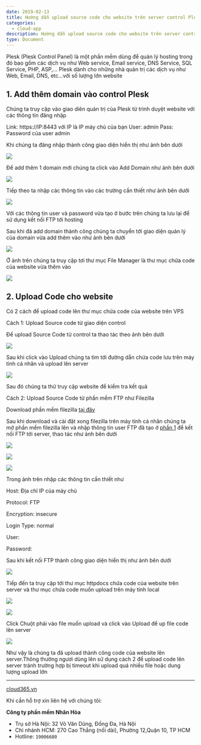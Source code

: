 ```yaml
---
date: 2019-02-13
title: Hướng dẫn upload source code cho website trên server control Plesk
categories:
  - cloud-app
description: Hướng dẫn upload source code cho website trên server control Plesk
type: Document
---
```


Plesk (Plesk Control Panel) là một phần mềm dùng để quản lý hosting trong đó bao gồm các dịch vụ như Web service, Email service, DNS Service, SQL Service, PHP, ASP,... Plesk dành cho những nhà quản trị các dịch vụ như Web, Email, DNS, etc...với số lượng lớn website

## 1. Add thêm domain vào control Plesk

Chúng ta truy cập vào giao diên quản trị của Plesk từ trình duyệt website với các thông tin đăng nhập

Link: https://IP:8443 với IP là IP máy chủ của bạn
User: admin
Pass: Password của user admin

Khi chúng ta đăng nhập thành công giao diện hiển thị như ảnh bên dưới

![](/images/img-upload-code-cho-website-Plesk/1.png)

Để add thêm 1 domain mới chúng ta click vào Add Domain như ảnh bên dưới

![](/images/img-upload-code-cho-website-Plesk/2.png)

<a name="thongtin"></a>
Tiếp theo ta nhập các thông tin vào các trường cần thiết như ảnh bên dưới

![](/images/img-upload-code-cho-website-Plesk/3.png)

Với các thông tin user và password vừa tạo ở bước trên chúng ta lưu lại để sử dụng kết nối FTP tới hosting

Sau khi đã add domain thành công chúng ta chuyển tới giao diện quản lý của domain vừa add thêm vào như ảnh bên dưới

![](/images/img-upload-code-cho-website-Plesk/4.png)

Ở ảnh trên chúng ta truy cập tơi thư mục File Manager là thư mục chứa code của website vừa thêm vào

![](/images/img-upload-code-cho-website-Plesk/5.png)

## 2. Upload Code cho website

Có 2 cách để upload code lên thư mục chứa code của website trên VPS

Cách 1: Upload Source code từ giao diện control

Để upload Source Code từ control ta thao tác theo ảnh bên dưới

![](/images/img-upload-code-cho-website-Plesk/6.png)

Sau khi click vào Upload chúng ta tìm tới đường dẫn chứa code lưu trên máy tính cá nhân và upload lên server

![](/images/img-upload-code-cho-website-Plesk/7.png)

Sau đó chúng ta thử truy cập website để kiểm tra kết quả

Cách 2: Upload Source Code từ phần mềm FTP như Filezilla 

Download phần mềm filezilla [tại đây](https://filezilla-project.org/)

Sau khi download và cài đặt xong filezilla trên máy tính cá nhân chúng ta mở phần mềm filezilla lên và nhập thông tin user FTP đã tạo ở [phần 1](#thongtin) để kết nối FTP tới server, thao tác như ảnh bên dưới

![](/images/img-upload-code-cho-website-Plesk/8.png)

![](/images/img-upload-code-cho-website-Plesk/9.png)

![](/images/img-upload-code-cho-website-Plesk/10.png)

Trong ảnh trên nhập các thông tin cần thiết như

Host: Địa chỉ IP của máy chủ

Protocol: FTP

Encryption: insecure 

Login Type: normal 

User: 

Password: 

Sau khi kết nối FTP thành công giao diện hiển thị như ảnh bên dưới

![](/images/img-upload-code-cho-website-Plesk/11.png)

Tiếp đến ta truy cập tới thư mục httpdocs chứa code của website trên server và thư mục chứa code muốn upload trên máy tính local

![](/images/img-upload-code-cho-website-Plesk/12.png)

![](/images/img-upload-code-cho-website-Plesk/13.png)

Click Chuột phải vào file muốn upload và click vào Upload để up file code lên server

![](/images/img-upload-code-cho-website-Plesk/14.png)

Như vậy là chúng ta đã upload thành công code của website lên server.Thông thường ngươi dùng lên sử dụng cách 2 để upload code lên server tránh trường hợp bị timeout khi upload quá nhiều file hoặc dung lượng  upload lớn

---
<a href="https://cloud365.vn/" target="_blank">cloud365.vn</a>

Khi cần hỗ trợ xin liên hệ với chúng tôi:

**Công ty phần mềm Nhân Hòa**
- Trụ sở Hà Nội: 32 Võ Văn Dũng, Đống Đa, Hà Nội
- Chi nhánh HCM: 270 Cao Thắng (nối dài), Phường 12,Quận 10, TP HCM
- Hotline: `19006680`


